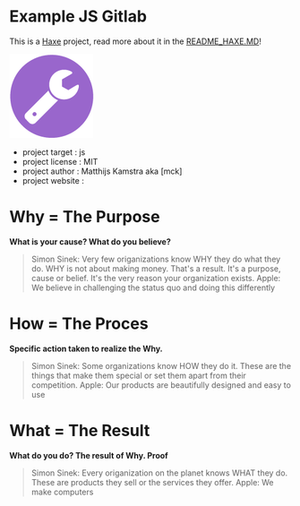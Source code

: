 # Example JS Gitlab

This is a [Haxe](http://www.haxe.org) project, read more about it in the [README_HAXE.MD](README_HAXE.MD)!

![](icon.png)


- project target 	: js
- project license 	: MIT
- project author 	: Matthijs Kamstra aka [mck]
- project website 	: 


# Why = The Purpose

__What is your cause? What do you believe?__

> Simon Sinek: Very few origanizations know WHY they do what they do. WHY is not about making money. That's a result. It's a purpose, cause or belief. It's the very reason your organization exists.
> Apple: We believe in challenging the status quo and doing this differently



# How = The Proces

__Specific action taken to realize the Why.__

> Simon Sinek: Some organizations know HOW they do it. These are the things that make them special or set them apart from their competition.
> Apple: Our products are beautifully designed and easy to use



# What = The Result

__What do you do? The result of Why. Proof__

> Simon Sinek: Every origanization on the planet knows WHAT they do. These are products they sell or the services they offer.
> Apple: We make computers



